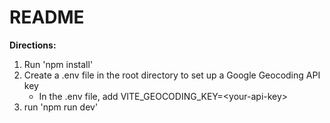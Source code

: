 # README

**Directions:**

1. Run 'npm install'
2. Create a .env file in the root directory to set up a Google Geocoding API key
   - In the .env file, add VITE_GEOCODING_KEY=\<your-api-key\>
3. run 'npm run dev'